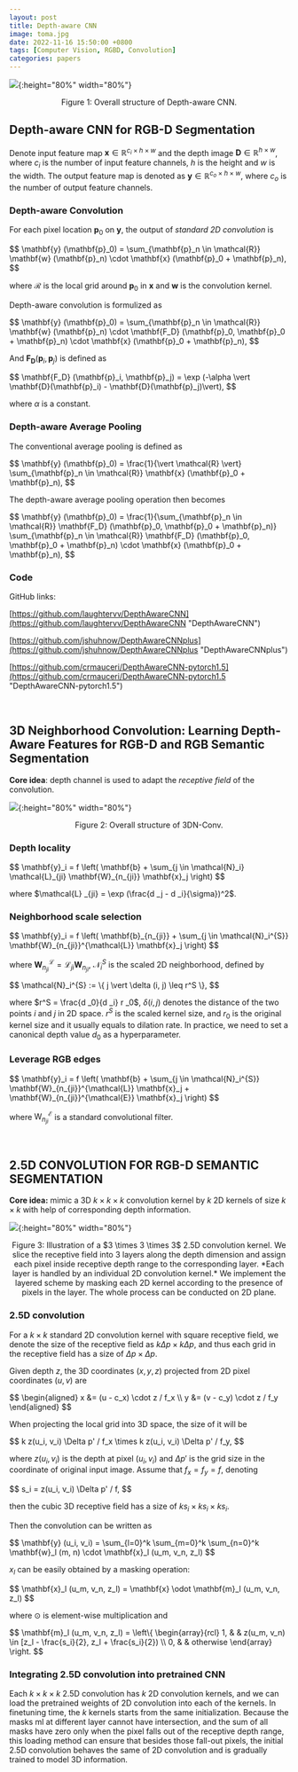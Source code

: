 ```yaml
---
layout: post
title: Depth-aware CNN
image: toma.jpg
date: 2022-11-16 15:50:00 +0800
tags: [Computer Vision, RGBD, Convolution]
categories: papers
---
```


![](https://github.com/Zanue/Zanue.github.io/raw/main/images/blog_img/depth-aware-cnn/depth-aware-cnn-structure.jpg){:height="80%" width="80%"}  
<center style="font-size:14px">Figure 1: Overall structure of Depth-aware CNN.</center> 


## Depth-aware CNN for RGB-D Segmentation
Denote input feature map $\mathbf{x} \in \mathbb{R}^{c _i \times h \times w}$ and the depth image $\mathbf{D} \in \mathbb{R}^{h \times w}$, where $c _i$ is the number of input feature channels, $h$ is the height and $w$ is the width. The output feature map is denoted as $\mathbf{y} \in \mathbb{R}^{c _o \times h \times w}$, where $c _o$ is the number of output feature channels.

### Depth-aware Convolution
For each pixel location $\mathbf{p} _0$ on $\mathbf{y}$, the output of *standard 2D convolution* is

<p>
$$
\mathbf{y} (\mathbf{p}_0) = \sum_{\mathbf{p}_n \in \mathcal{R}} \mathbf{w} (\mathbf{p}_n) \cdot \mathbf{x} (\mathbf{p}_0 + \mathbf{p}_n),
$$
</p>

where $\mathcal{R}$ is the local grid around $\mathbf{p} _0$ in $\mathbf{x}$ and $\mathbf{w}$ is the convolution kernel.

Depth-aware convolution is formulized as

<p>
$$
\mathbf{y} (\mathbf{p}_0) = \sum_{\mathbf{p}_n \in \mathcal{R}} \mathbf{w} (\mathbf{p}_n) \cdot \mathbf{F_D} (\mathbf{p}_0, \mathbf{p}_0 + \mathbf{p}_n) \cdot \mathbf{x} (\mathbf{p}_0 + \mathbf{p}_n),
$$
</p>

And $\mathbf{F _D} (\mathbf{p} _i, \mathbf{p} _j)$ is defined as

<p>
$$
\mathbf{F_D} (\mathbf{p}_i, \mathbf{p}_j) = \exp (-\alpha \vert \mathbf{D}(\mathbf{p}_i) - \mathbf{D}(\mathbf{p}_j)\vert),
$$
</p>

where $\alpha$ is a constant.


### Depth-aware Average Pooling
The conventional average pooling is defined as

<p>
$$
\mathbf{y} (\mathbf{p}_0) = \frac{1}{\vert \mathcal{R} \vert} \sum_{\mathbf{p}_n \in \mathcal{R}} \mathbf{x} (\mathbf{p}_0 + \mathbf{p}_n),
$$
</p>

The depth-aware average pooling operation then becomes

<p>
$$
\mathbf{y} (\mathbf{p}_0) = \frac{1}{\sum_{\mathbf{p}_n \in \mathcal{R}} \mathbf{F_D} (\mathbf{p}_0, \mathbf{p}_0 + \mathbf{p}_n)} \sum_{\mathbf{p}_n \in \mathcal{R}} \mathbf{F_D} (\mathbf{p}_0, \mathbf{p}_0 + \mathbf{p}_n) \cdot \mathbf{x} (\mathbf{p}_0 + \mathbf{p}_n),
$$
</p>


### Code
GitHub links:

[https://github.com/laughtervv/DepthAwareCNN](https://github.com/laughtervv/DepthAwareCNN "DepthAwareCNN")

[https://github.com/jshuhnow/DepthAwareCNNplus](https://github.com/jshuhnow/DepthAwareCNNplus "DepthAwareCNNplus")

[https://github.com/crmauceri/DepthAwareCNN-pytorch1.5](https://github.com/crmauceri/DepthAwareCNN-pytorch1.5 "DepthAwareCNN-pytorch1.5")


<br/>


## 3D Neighborhood Convolution: Learning Depth-Aware Features for RGB-D and RGB Semantic Segmentation

**Core idea**: depth channel is used to adapt the *receptive field* of the convolution.

![](https://github.com/Zanue/Zanue.github.io/raw/main/images/blog_img/depth-aware-cnn/3dn-conv-structure.jpg){:height="80%" width="80%"}  
<center style="font-size:14px">Figure 2: Overall structure of 3DN-Conv.</center> 


### Depth locality

<p>
$$
\mathbf{y}_i = f \left( \mathbf{b} + \sum_{j \in \mathcal{N}_i} \mathcal{L}_{ji} \mathbf{W}_{n_{ji}} \mathbf{x}_j \right)
$$
</p>

where $\mathcal{L} _{ji} = \exp (\frac{d _j - d _i}{\sigma})^2$.


### Neighborhood scale selection

<p>
$$
\mathbf{y}_i = f \left( \mathbf{b}_{n_{ji}} + \sum_{j \in \mathcal{N}_i^{S}} \mathbf{W}_{n_{ji}}^{\mathcal{L}} \mathbf{x}_j \right)
$$
</p>

where $\mathbf{W} _{n _{ji}}^{\mathcal{L}} = \mathcal{L} _{ji} \mathbf{W} _{n _{ji}}$, $\mathcal{N} _i^{S}$ is the scaled 2D neighborhood, defined by

<p>
$$
\mathcal{N}_i^{S} := \{ j \vert \delta (i, j) \leq r^S \},
$$
</p>

where $r^S = \frac{d _0}{d _i} r _0$, $\delta (i, j)$ denotes the distance of the two points $i$ and $j$ in 2D space. $r^S$ is the scaled kernel size, and $r _0$ is the original kernel size and it usually equals to dilation rate. In practice, we need to set a canonical depth value $d _0$ as a hyperparameter.

### Leverage RGB edges

<p>
$$
\mathbf{y}_i = f \left( \mathbf{b} + \sum_{j \in \mathcal{N}_i^{S}} \mathbf{W}_{n_{ji}}^{\mathcal{L}} \mathbf{x}_j + \mathbf{W}_{n_{ji}}^{\mathcal{E}} \mathbf{x}_j \right)
$$
</p>

where $\mathrm{W} _{n _{ji}}^{\mathcal{E}}$ is a standard convolutional filter.


<br/>

## 2.5D CONVOLUTION FOR RGB-D SEMANTIC SEGMENTATION

**Core idea:** mimic a 3D $k \times k \times k$ convolution kernel by $k$ 2D kernels of size $k \times k$ with help of corresponding depth information.

![](https://github.com/Zanue/Zanue.github.io/raw/main/images/blog_img/depth-aware-cnn/3dn-conv-structure.jpg){:height="80%" width="80%"}  
<center style="font-size:14px">Figure 3: Illustration of a $3 \times 3 \times 3$ 2.5D convolution kernel. We slice the receptive field into 3 layers along the depth dimension and assign each pixel inside receptive depth range to the corresponding layer. *Each layer is handled by an individual 2D convolution kernel.* We implement the layered scheme by masking each 2D kernel according to the presence of pixels in the layer. The whole process can be conducted on 2D plane. </center> 

### 2.5D convolution
For a $k \times k$ standard 2D convolution kernel with square receptive field, we denote the size of the receptive field as $k \Delta p \times k \Delta p$, and thus each grid in the receptive field has a size of $\Delta p \times \Delta p$.

Given depth $z$, the 3D coordinates $(x, y, z)$ projected from 2D pixel coordinates $(u, v)$ are

<p>
$$
\begin{aligned}
    x &= (u - c_x) \cdot z / f_x \\
    y &= (v - c_y) \cdot z / f_y
\end{aligned}
$$
</p>

When projecting the local grid into 3D space, the size of it will be

<p>
$$
k z(u_i, v_i) \Delta p' / f_x \times k z(u_i, v_i) \Delta p' / f_y,
$$
</p>

where $z(u_ i, v_ i)$ is the depth at pixel $(u_ i, v_ i)$ and $\Delta p'$ is the grid size in the coordinate of original input image. Assume that $f_ x = f_ y = f$, denoting

<p>
$$
s_i = z(u_i, v_i) \Delta p' / f,
$$
</p>

then the cubic 3D receptive field has a size of $ks_ i \times ks_ i \times ks_ i$.

Then the convolution can be written as

<p>
$$
\mathbf{y} (u_i, v_i) = \sum_{l=0}^k \sum_{m=0}^k \sum_{n=0}^k \mathbf{w}_l (m, n) \cdot \mathbf{x}_l (u_m, v_n, z_l)
$$
</p>

$x_ l$ can be easily obtained by a masking operation:

<p>
$$
\mathbf{x}_l (u_m, v_n, z_l) = \mathbf{x} \odot \mathbf{m}_l (u_m, v_n, z_l)
$$
</p>

where $\odot$ is element-wise multiplication and

<p>
$$
\mathbf{m}_l (u_m, v_n, z_l) = \left\{
\begin{array}{rcl}
1,       &      & z(u_m, v_n) \in [z_l - \frac{s_i}{2}, z_l + \frac{s_i}{2}) \\
0,     &      & otherwise
\end{array} \right.
$$
</p>


### Integrating 2.5D convolution into pretrained CNN
Each $k \times k \times k$ 2.5D convolution has $k$ 2D convolution kernels, and we can load the pretrained weights of 2D convolution into each of the kernels. In finetuning time, the $k$ kernels starts from the same initialization. Because the masks ml at different layer cannot have intersection, and the sum of all masks have zero only when the pixel falls out of the receptive depth range, this loading method can ensure that besides those fall-out pixels, the initial 2.5D convolution behaves the same of 2D convolution and is gradually trained to model 3D information.

